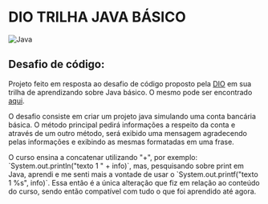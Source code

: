 # DIO TRILHA JAVA BÁSICO

![Java](https://img.shields.io/badge/Java-FF0000?style=for-the-badge&logo=java)

## Desafio de código:
Projeto feito em resposta ao desafio de código proposto pela [DIO](https://www.dio.me/) em sua trilha de aprendizando sobre Java básico. O mesmo pode ser encontrado [aqui](https://github.com/digitalinnovationone/trilha-java-basico/tree/main/desafios/sintaxe).
<p>
O desafio consiste em criar um projeto java simulando uma conta bancária básica. O método principal pedirá informações a respeito da conta e através de um outro método, será exibido uma mensagem agradecendo pelas informações e exibindo as mesmas formatadas em uma frase.
<p>
O curso ensina a concatenar utilizando "+", por exemplo: `System.out.println("texto 1 " + info)`, mas, pesquisando sobre print em Java, aprendi e me senti mais a vontade de usar o `System.out.printf("texto 1 %s", info)`. Essa então é a única alteração que fiz em relação ao conteúdo do curso, sendo então compatível com tudo o que foi aprendido até agora.